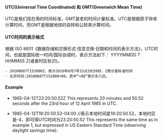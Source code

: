 #### UTC(Universal Time Coordinated) 和 GMT(Greenwich Mean Time)
UTC是我们现在用的时间标准，GMT是老的时间计量标准。UTC是根据原子钟来计算时间，而GMT是根据地球的自转和公转来计算时间。

#### UTC时间的表示格式
根据 ISO 8601《数据存储和交换形式·信息交换·日期和时间的表示方法》，UTC时间，也就是国际统一时间/国际协调时，表示方法如下：
YYYYMMDD T HHMMSS Z(或者时区标识)。
```
- 20100607T152000Z，表示2010年6月7号15点20分0秒，Z表示是标准时间
- 北京时间:20100607T152000+08，其中“+08”表示东八区。
```

#### Example
- 1985-04-12T23:20:50.52Z
This represents 20 minutes and 50.52 seconds after the 23rd hour of 12 April 1985 in UTC.

- 1985-04-12T19:20:50.52-04:00
//表示本地时间是19:20:50.52，本地时区是-4，即可得UTC时间为23:20:50.52
This represents the same time as in example 1, but expressed in US Eastern Standard Time (observing daylight savings time).
